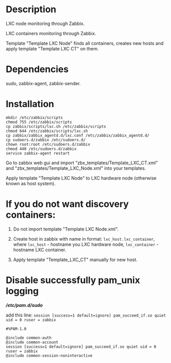 # Description
LXC node monitoring through Zabbix.

LXC containers monitoring through Zabbix.

Template "Template LXC Node" finds all containers, creates new hosts and apply template "Template LXC CT" on them.

# Dependencies
sudo, zabbix-agent, zabbix-sender.

# Installation
```
mkdir /etc/zabbix/scripts
chmod 755 /etc/zabbix/scripts
cp zabbix/scripts/lxc.sh /etc/zabbix/scripts
chmod 644 /etc/zabbix/scripts/lxc.sh
cp zabbix/zabbix_agentd.d/lxc.conf /etc/zabbix/zabbix_agentd.d/
cp sudoers.d/zabbix /etc/sudoers.d/
chown root:root /etc/sudoers.d/zabbix
chmod 440 /etc/sudoers.d/zabbix
service zabbix-agent restart
```

Go to zabbix web gui and import "zbx_templates/Template_LXC_CT.xml" and "zbx_templates/Template_LXC_Node.xml" into your templates.

Apply template "Template LXC Node" to LXC hardware node (otherwise known as host system).

# If you do not want discovery containers:
1. Do not import template "Template LXC Node.xml".

2. Create host in zabbix with name in format: `lxc_host.lxc_container`, where `lxc_host` - hostname you LXC hardware node, `lxc_container` - hostname LXC container.

3. Apply template "Template_LXC_CT" manually for new host.

# Disable successfully pam_unix logging
_**/etc/pam.d/sudo**_

add this line:
`session [success=1 default=ignore] pam_succeed_if.so quiet uid = 0 ruser = zabbix`

```
#%PAM-1.0

@include common-auth
@include common-account
session [success=1 default=ignore] pam_succeed_if.so quiet uid = 0 ruser = zabbix
@include common-session-noninteractive
```
